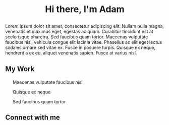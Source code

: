 # <p align="center">Hi there, I'm Adam</p>
<p aling="center">Lorem ipsum dolor sit amet, consectetur adipiscing elit. Nullam nulla magna, venenatis et maximus eget, egestas ac quam. Curabitur tincidunt est at scelerisque pharetra. Sed faucibus quam tortor. Maecenas vulputate faucibus nisi, vehicula congue elit lacinia vitae. Phasellus ac elit eget lectus sodales ornare sed vitae ex. Fusce in posuere turpis. Quisque ex neque, hendrerit a ex eu, aliquet venenatis sapien. Fusce at varius nisl.</p>

## <p>My Work</p>
<ul>Maecenas vulputate faucibus nisi</ul>
<ul>Quisque ex neque</ul>
<ul>Sed faucibus quam tortor</ul>

## <p>Connect with me</p>





<!--
**aojrzynski/aojrzynski** is a ✨ _special_ ✨ repository because its `README.md` (this file) appears on your GitHub profile.

Here are some ideas to get you started:

- 🔭 I’m currently working on ...
- 🌱 I’m currently learning ...
- 👯 I’m looking to collaborate on ...
- 🤔 I’m looking for help with ...
- 💬 Ask me about ...
- 📫 How to reach me: ...
- 😄 Pronouns: ...
- ⚡ Fun fact: ...
-->
